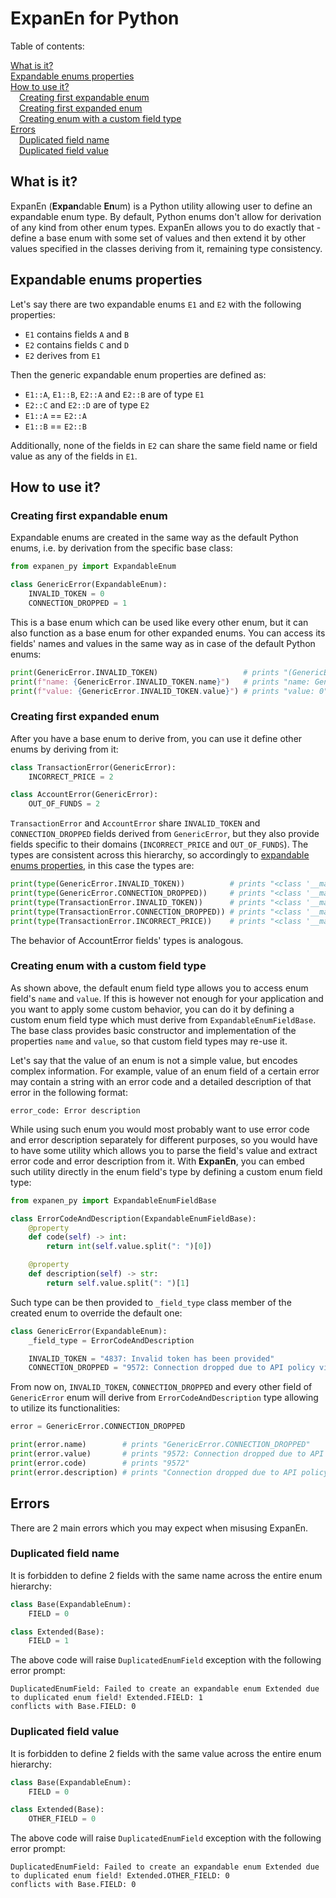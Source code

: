 # ExpanEn for Python
Table of contents:

[What is it?](#what_is_it)<br>
[Expandable enums properties](#expandable_enums_properties)<br>
[How to use it?](#how_to_use_it)<br>
&emsp;[Creating first expandable enum](#creating_first_expandable_enum)<br>
&emsp;[Creating first expanded enum](#creating_first_expanded_enum)<br>
&emsp;[Creating enum with a custom field type](#creating_enum_with_custom_field_type)<br>
[Errors](#errors)<br>
&emsp;[Duplicated field name](#duplicated_field_name)<br>
&emsp;[Duplicated field value](#duplicated_field_value)<br>

## <a name="what_is_it"></a>What is it?

ExpanEn (**Expan**dable **En**um) is a Python utility allowing user to define an expandable enum type. By default, Python enums
don't allow for derivation of any kind from other enum types. ExpanEn allows you to do exactly that - define a base
enum with some set of values and then extend it by other values specified in the classes deriving from it, remaining
type consistency.

## <a name="expandable_enums_properties"></a>Expandable enums properties

Let's say there are two expandable enums `E1` and `E2` with the following properties:
* `E1` contains fields `A` and `B`
* `E2` contains fields `C` and `D`
* `E2` derives from `E1`

Then the generic expandable enum properties are defined as:
* `E1::A`, `E1::B`, `E2::A` and `E2::B` are of type `E1`
* `E2::C` and `E2::D` are of type `E2`
* `E1::A` == `E2::A`
* `E1::B` == `E2::B`

Additionally, none of the fields in `E2` can share the same field name or field value as any of the fields in `E1`.

## <a name="how_to_use_it"></a>How to use it?

### <a name="creating_first_expandable_enum"></a>Creating first expandable enum

Expandable enums are created in the same way as the default Python enums, i.e. by derivation from the specific base class:

```python
from expanen_py import ExpandableEnum

class GenericError(ExpandableEnum):
    INVALID_TOKEN = 0
    CONNECTION_DROPPED = 1
```

This is a base enum which can be used like every other enum, but it can also function as a base enum for other expanded
enums. You can access its fields' names and values in the same way as in case of the default Python enums:

```python
print(GenericError.INVALID_TOKEN)                   # prints "(GenericError.INVALID_TOKEN: 0)"
print(f"name: {GenericError.INVALID_TOKEN.name}")   # prints "name: GenericError.INVALID_TOKEN"
print(f"value: {GenericError.INVALID_TOKEN.value}") # prints "value: 0"
```

### <a name="creating_first_expanded_enum"></a>Creating first expanded enum

After you have a base enum to derive from, you can use it define other enums by deriving from it:

```python
class TransactionError(GenericError):
    INCORRECT_PRICE = 2

class AccountError(GenericError):
    OUT_OF_FUNDS = 2
```

`TransactionError` and `AccountError` share `INVALID_TOKEN` and `CONNECTION_DROPPED` fields derived from `GenericError`,
but they also provide fields specific to their domains (`INCORRECT_PRICE` and `OUT_OF_FUNDS`). The types are consistent
across this hierarchy, so accordingly to [expandable enums properties](#expandable_enums_properties), in this case the 
types are:

```python
print(type(GenericError.INVALID_TOKEN))          # prints "<class '__main__.GenericError'>"
print(type(GenericError.CONNECTION_DROPPED))     # prints "<class '__main__.GenericError'>"
print(type(TransactionError.INVALID_TOKEN))      # prints "<class '__main__.GenericError'>"
print(type(TransactionError.CONNECTION_DROPPED)) # prints "<class '__main__.GenericError'>"
print(type(TransactionError.INCORRECT_PRICE))    # prints "<class '__main__.TransactionError'>"
```

The behavior of AccountError fields' types is analogous.

### <a name="creating_enum_with_custom_field_type"></a>Creating enum with a custom field type

As shown above, the default enum field type allows you to access enum field's `name` and `value`. If this is however not
enough for your application and you want to apply some custom behavior, you can do it by defining a custom enum field
type which must derive from `ExpandableEnumFieldBase`. The base class provides basic constructor and implementation of 
the properties `name` and `value`, so that custom field types may re-use it.

Let's say that the value of an enum is not a simple value, but encodes complex information. For example, 
value of an enum field of a certain error may contain a string with an error code and a detailed description of that 
error in the following format:

```
error_code: Error description
```

While using such enum you would most probably want to use error code and error description separately for different purposes,
so you would have to have some utility which allows you to parse the field's value and extract error code and error
description from it. With **ExpanEn**, you can embed such utility directly in the enum field's type by defining a custom
enum field type:

```python
from expanen_py import ExpandableEnumFieldBase

class ErrorCodeAndDescription(ExpandableEnumFieldBase):
    @property
    def code(self) -> int:
        return int(self.value.split(": ")[0])

    @property
    def description(self) -> str:
        return self.value.split(": ")[1]
```

Such type can be then provided to `_field_type` class member of the created enum to override the default one:

```python
class GenericError(ExpandableEnum):
    _field_type = ErrorCodeAndDescription

    INVALID_TOKEN = "4837: Invalid token has been provided"
    CONNECTION_DROPPED = "9572: Connection dropped due to API policy violation"
```

From now on, `INVALID_TOKEN`, `CONNECTION_DROPPED` and every other field of `GenericError` enum will derive from 
`ErrorCodeAndDescription` type allowing to utilize its functionalities:

```python
error = GenericError.CONNECTION_DROPPED

print(error.name)        # prints "GenericError.CONNECTION_DROPPED"
print(error.value)       # prints "9572: Connection dropped due to API policy violation"
print(error.code)        # prints "9572"
print(error.description) # prints "Connection dropped due to API policy violation"
```

## <a name="errors"></a>Errors

There are 2 main errors which you may expect when misusing ExpanEn.

### <a name="duplicated_field_name"></a>Duplicated field name

It is forbidden to define 2 fields with the same name across the entire enum hierarchy:

```python
class Base(ExpandableEnum):
    FIELD = 0

class Extended(Base):
    FIELD = 1
```

The above code will raise `DuplicatedEnumField` exception with the following error prompt:

```
DuplicatedEnumField: Failed to create an expandable enum Extended due to duplicated enum field! Extended.FIELD: 1 
conflicts with Base.FIELD: 0
```

### <a name="duplicated_field_value"></a>Duplicated field value

It is forbidden to define 2 fields with the same value across the entire enum hierarchy:

```python
class Base(ExpandableEnum):
    FIELD = 0

class Extended(Base):
    OTHER_FIELD = 0
```

The above code will raise `DuplicatedEnumField` exception with the following error prompt:

```
DuplicatedEnumField: Failed to create an expandable enum Extended due to duplicated enum field! Extended.OTHER_FIELD: 0 
conflicts with Base.FIELD: 0
```
